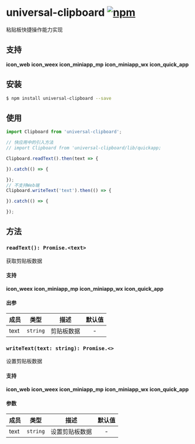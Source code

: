 # universal-clipboard [![npm](https://img.shields.io/npm/v/universal-clipboard.svg)](https://www.npmjs.com/package/universal-clipboard)

粘贴板快捷操作能力实现

## 支持
__icon_web__ __icon_weex__ __icon_miniapp_mp__ __icon_miniapp_wx__ __icon_quick_app__

## 安装
```bash
$ npm install universal-clipboard --save
```

## 使用

```javascript
import Clipboard from 'universal-clipboard';

// 快应用中的引入方法
// import Clipboard from 'universal-clipboard/lib/quickapp;

Clipboard.readText().then(text => {

}).catch(() => {

});
// 不支持Web端
Clipboard.writeText('text').then(() => {

}).catch(() => {

});
```

## 方法

### `readText(): Promise.<text>`
获取剪贴板数据

#### 支持
__icon_weex__ __icon_miniapp_mp__ __icon_miniapp_wx__ __icon_quick_app__

#### 出参
| 成员 | 类型     | 描述       | 默认值 |
| ---- | -------- | ---------- | :----: |
| text | `string` | 剪贴板数据 |   -    |

### `writeText(text: string): Promise.<>`
设置剪贴板数据

#### 支持
__icon_web__ __icon_weex__ __icon_miniapp_mp__ __icon_miniapp_wx__ __icon_quick_app__

#### 参数
| 成员 | 类型     | 描述           | 默认值 |
| ---- | -------- | -------------- | :----: |
| text | `string` | 设置剪贴板数据 |   -    |
